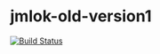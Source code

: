 # jmlok-old-version1
[![Build Status](https://app.travis-ci.com/alyssonfm/jmlok-old-version1.svg?token=3nygTuQCUW7Ngknd5HW5&branch=master)](https://travis-ci.com/github/alyssonfm/jmlok-old-version1)
